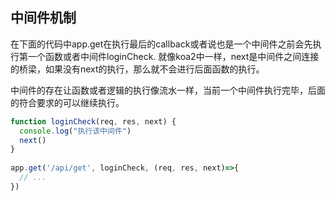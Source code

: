 ## 中间件机制

在下面的代码中app.get在执行最后的callback或者说也是一个中间件之前会先执行第一个函数或者中间件loginCheck. 就像koa2中一样，next是中间件之间连接的桥梁，如果没有next的执行，那么就不会进行后面函数的执行。

中间件的存在让函数或者逻辑的执行像流水一样，当前一个中间件执行完毕，后面的符合要求的可以继续执行。

```javascript
function loginCheck(req, res, next) {
  console.log("执行该中间件")
  next()
}
  
app.get('/api/get', loginCheck, (req, res, next)=>{
  // ...
})
```